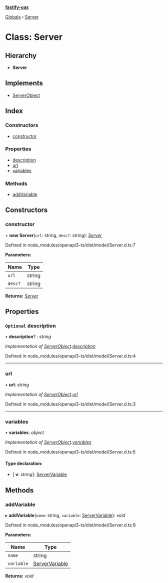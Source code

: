 **[fastify-oas](../README.md)**

[Globals](../README.md) › [Server](server.md)

# Class: Server

## Hierarchy

* **Server**

## Implements

* [ServerObject](../interfaces/serverobject.md)

## Index

### Constructors

* [constructor](server.md#constructor)

### Properties

* [description](server.md#optional-description)
* [url](server.md#url)
* [variables](server.md#variables)

### Methods

* [addVariable](server.md#addvariable)

## Constructors

###  constructor

\+ **new Server**(`url`: string, `desc?`: string): *[Server](server.md)*

Defined in node_modules/openapi3-ts/dist/model/Server.d.ts:7

**Parameters:**

Name | Type |
------ | ------ |
`url` | string |
`desc?` | string |

**Returns:** *[Server](server.md)*

## Properties

### `Optional` description

• **description**? : *string*

*Implementation of [ServerObject](../interfaces/serverobject.md).[description](../interfaces/serverobject.md#optional-description)*

Defined in node_modules/openapi3-ts/dist/model/Server.d.ts:4

___

###  url

• **url**: *string*

*Implementation of [ServerObject](../interfaces/serverobject.md).[url](../interfaces/serverobject.md#url)*

Defined in node_modules/openapi3-ts/dist/model/Server.d.ts:3

___

###  variables

• **variables**: *object*

*Implementation of [ServerObject](../interfaces/serverobject.md).[variables](../interfaces/serverobject.md#optional-variables)*

Defined in node_modules/openapi3-ts/dist/model/Server.d.ts:5

#### Type declaration:

* \[ **v**: *string*\]: [ServerVariable](servervariable.md)

## Methods

###  addVariable

▸ **addVariable**(`name`: string, `variable`: [ServerVariable](servervariable.md)): *void*

Defined in node_modules/openapi3-ts/dist/model/Server.d.ts:9

**Parameters:**

Name | Type |
------ | ------ |
`name` | string |
`variable` | [ServerVariable](servervariable.md) |

**Returns:** *void*